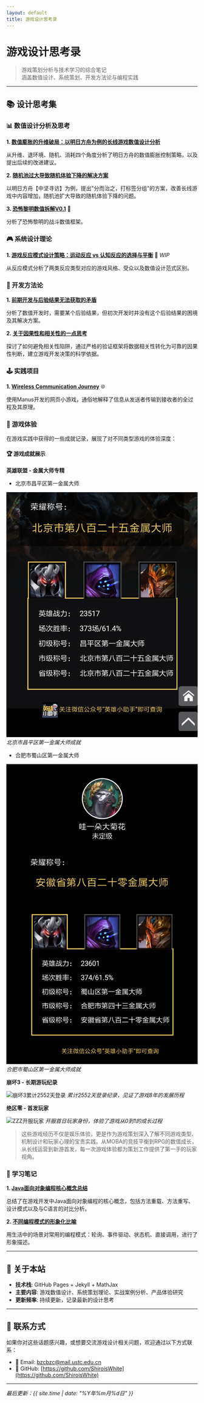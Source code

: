 ```yaml
---
layout: default
title: 游戏设计思考录
---
```


# 游戏设计思考录

> 游戏策划分析与技术学习的综合笔记  
> 涵盖数值设计、系统策划、开发方法论与编程实践

---

## 📚 设计思考集

### 📊 数值设计分析及思考

**1. [数值膨胀的升维破局：以明日方舟为例的长线游戏数值设计分析](01-arknights-analysis)**

从升维、退环境、随机、消耗四个角度分析了明日方舟的数值膨胀控制策略，以及提出后续的改进建议。

**2. [随机池过大导致随机体验下降的解决方案](02-random-pool-solution)**

以明日方舟【中坚寻访】为例，提出"分而治之，打标签分组"的方案，改善长线游戏中内容增加，随机池扩大导致的随机体验下降的问题。

**3. [恐怖黎明数值拆解V0.1](03-grim-dawn-analysis.pdf)** 📄

分析了恐怖黎明的战斗数值框架。

### 🎮 系统设计理论

**1. [游戏反应模式设计策略：运动反应 vs 认知反应的选择与平衡](04-reaction-mode-design.md)** 🚧 *WIP*

从反应模式分析了两类反应类型对应的游戏风格、受众以及数值设计范式区别。

### 🤔 开发方法论

**1. [前期开发与后验结果无法获取的矛盾](05-development-paradox.md)**

分析了数值开发时，需要某个后验结果，但初次开发时并没有这个后验结果的困境及其解决方案。

**2. [关于因果性和相关性的一点思考](07-Causality-and-Correlation)**

探讨了如何避免相关性陷阱，通过严格的验证框架将数据相关性转化为可靠的因果性判断，建立游戏开发决策的科学依据。

### 🕹️ 实践项目

**1. [Wireless Communication Journey](https://wvlsinvj.manus.space/)** 🌐

使用Manus开发的网页小游戏，通俗地解释了信息从发送者传输到接收者的全过程及其原理。

### 🎯 游戏体验

在游戏实践中获得的一些成就记录，展现了对不同类型游戏的体验深度：

#### 🏆 游戏成就展示

**英雄联盟 - 金属大师专精**
- 北京市昌平区第一金属大师

![LOL北京市昌平区第一金属大师](游戏成就截图/LOL北京市昌平区第一金属大师.png)
*北京市昌平区第一金属大师成就*

- 合肥市蜀山区第一金属大师

![LOL合肥市蜀山区第一金属大师](游戏成就截图/LOL合肥市蜀山区第一金属大师.png)
*合肥市蜀山区第一金属大师成就*

**崩坏3 - 长期游玩纪录**

![崩坏3累计2552天登录](游戏成就截图/崩坏3累计2552天登录.png)
*累计2552天登录纪录，见证了游戏8年的发展历程*

**绝区零 - 首发玩家**

![ZZZ开服玩家](游戏成就截图/ZZZ开服玩家.png)
*开服首日玩家身份，体验了游戏从0到1的成长过程*

> 这些游戏经历不仅是娱乐体验，更是作为游戏策划深入了解不同游戏类型、机制设计和玩家心理的宝贵实践。从MOBA的竞技平衡到RPG的数值成长，从长线运营到新游首发，每一次游戏体验都为策划工作提供了第一手的玩家视角。

### 📖 学习笔记

**1. [Java面向对象编程核心概念总结](08-java-oop-fundamentals-for-game-development)**

总结了在游戏开发中Java面向对象编程的核心概念，包括方法重载、方法重写、设计模式以及与C语言的对比分析。

**2. [不同编程模式的形象化比喻](09-coding-mode-metaphor)**

用生活中的场景对常用的编程模式：轮询、事件驱动、状态机、直接调用，进行了形象描述。


---

## 🔧 关于本站

- **技术栈**: GitHub Pages + Jekyll + MathJax
- **主要内容**: 游戏数值设计、系统策划理论、实战案例分析、产品体验研究
- **更新频率**: 持续更新，记录最新的设计思考

---

## 📱 联系方式

如果你对这些话题感兴趣，或想要交流游戏设计相关问题，欢迎通过以下方式联系：

- 📧 Email: bzcbzc@mail.ustc.edu.cn
- 🐙 GitHub: [https://github.com/ShiroisWhite](https://github.com/ShiroisWhite)

---

*最后更新：{{ site.time | date: "%Y年%m月%d日" }}*
